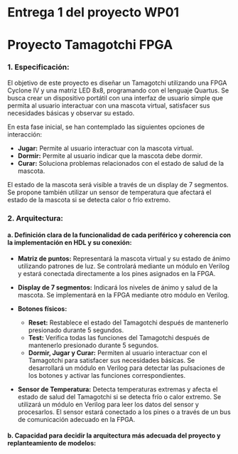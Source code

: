 # Entrega 1 del proyecto WP01
# Proyecto Tamagotchi FPGA

### 1. Especificación:

El objetivo de este proyecto es diseñar un Tamagotchi utilizando una FPGA Cyclone IV y una matriz LED 8x8, programando con el lenguaje Quartus. Se busca crear un dispositivo portátil con una interfaz de usuario simple que permita al usuario interactuar con una mascota virtual, satisfacer sus necesidades básicas y observar su estado.

En esta fase inicial, se han contemplado las siguientes opciones de interacción:
- **Jugar:** Permite al usuario interactuar con la mascota virtual.
- **Dormir:** Permite al usuario indicar que la mascota debe dormir.
- **Curar:** Soluciona problemas relacionados con el estado de salud de la mascota.

El estado de la mascota será visible a través de un display de 7 segmentos. Se propone también utilizar un sensor de temperatura que afectará el estado de la mascota si se detecta calor o frío extremo.

### 2. Arquitectura:

#### a. Definición clara de la funcionalidad de cada periférico y coherencia con la implementación en HDL y su conexión:

- **Matriz de puntos:** Representará la mascota virtual y su estado de ánimo utilizando patrones de luz. Se controlará mediante un módulo en Verilog y estará conectada directamente a los pines asignados en la FPGA.

- **Display de 7 segmentos:** Indicará los niveles de ánimo y salud de la mascota. Se implementará en la FPGA mediante otro módulo en Verilog.

- **Botones físicos:**
  - **Reset:** Restablece el estado del Tamagotchi después de mantenerlo presionado durante 5 segundos.
  - **Test:** Verifica todas las funciones del Tamagotchi después de mantenerlo presionado durante 5 segundos.
  - **Dormir, Jugar y Curar:** Permiten al usuario interactuar con el Tamagotchi para satisfacer sus necesidades básicas. Se desarrollará un módulo en Verilog para detectar las pulsaciones de los botones y activar las funciones correspondientes.

- **Sensor de Temperatura:** Detecta temperaturas extremas y afecta el estado de salud del Tamagotchi si se detecta frío o calor extremo. Se utilizará un módulo en Verilog para leer los datos del sensor y procesarlos. El sensor estará conectado a los pines o a través de un bus de comunicación adecuado en la FPGA.

#### b. Capacidad para decidir la arquitectura más adecuada del proyecto y replanteamiento de modelos:
